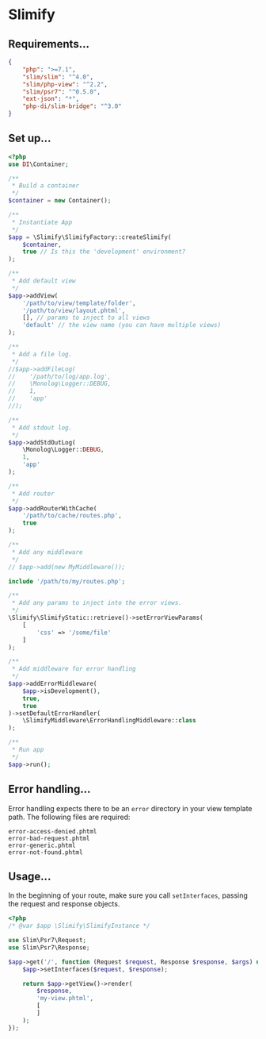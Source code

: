 Slimify
=======

Requirements...
---------------

```json
{
    "php": ">=7.1",
    "slim/slim": "^4.0",
    "slim/php-view": "^2.2",
    "slim/psr7": "^0.5.0",
    "ext-json": "*",
    "php-di/slim-bridge": "^3.0"
}
```

Set up...
---------

```php
<?php
use DI\Container;

/**
 * Build a container
 */
$container = new Container();

/**
 * Instantiate App
 */
$app = \Slimify\SlimifyFactory::createSlimify(
    $container,
    true // Is this the 'development' environment?
);

/**
 * Add default view
 */
$app->addView(
    '/path/to/view/template/folder',
    '/path/to/view/layout.phtml',
    [], // params to inject to all views
    'default' // the view name (you can have multiple views)
);

/**
 * Add a file log.
 */
//$app->addFileLog(
//    '/path/to/log/app.log',
//    \Monolog\Logger::DEBUG,
//    1,
//    'app'
//);

/**
 * Add stdout log.
 */
$app->addStdOutLog(
    \Monolog\Logger::DEBUG,
    1,
    'app'
);

/**
 * Add router
 */
$app->addRouterWithCache(
    '/path/to/cache/routes.php',
    true
);

/**
 * Add any middleware
 */
// $app->add(new MyMiddleware());

include '/path/to/my/routes.php';

/**
 * Add any params to inject into the error views.
 */
\Slimify\SlimifyStatic::retrieve()->setErrorViewParams(
    [
        'css' => '/some/file'
    ]
);

/**
 * Add middleware for error handling
 */
$app->addErrorMiddleware(
    $app->isDevelopment(),
    true,
    true
)->setDefaultErrorHandler(
    \SlimifyMiddleware\ErrorHandlingMiddleware::class
);

/**
 * Run app
 */
$app->run();

```

Error handling...
-----------------

Error handling expects there to be an `error` directory in your view template path. The following files are required:

```
error-access-denied.phtml
error-bad-request.phtml
error-generic.phtml
error-not-found.phtml
```

Usage...
--------

In the beginning of your route, make sure you call `setInterfaces`, passing the request and response objects.

```php
<?php
/* @var $app \Slimify\SlimifyInstance */

use Slim\Psr7\Request;
use Slim\Psr7\Response;

$app->get('/', function (Request $request, Response $response, $args) use ($app) {
    $app->setInterfaces($request, $response);

    return $app->getView()->render(
        $response,
        'my-view.phtml',
        [
        ]
    );
});

```
